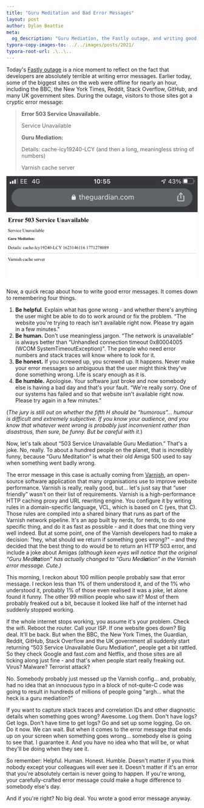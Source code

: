 ```yaml
---
title: "Guru Meditation and Bad Error Messages"
layout: post
author: Dylan Beattie
meta:
  og_description: "Guru Mediation, the Fastly outage, and writing good error messages"
typora-copy-images-to: ../../images/posts/2021/
typora-root-url: .\..\..
---
```


Today's [Fastly outage](https://www.theguardian.com/technology/2021/jun/08/massive-internet-outage-hits-websites-including-amazon-govuk-and-guardian-fastly) is a nice moment to reflect on the fact that developers are absolutely terrible at writing error messages. Earlier today, some of the biggest sites on the web were offline for nearly an hour, including the BBC, the New York Times, Reddit, Stack Overflow, GitHub, and many UK government sites. During the outage, visitors to those sites got a cryptic error message: 

> **Error 503 Service Unavailable.** 
>
> Service Unavailable
>
> **Guru Mediation:** 
>
> Details: cache-lcy19240-LCY (and then a long, meaningless string of numbers)
>
> Varnish cache server

![iPhone screenshot showing a Varnish cache error from the Guardian website](/images/posts/image-20210608142115007.png)

Now, a quick recap about how to write good error messages. It comes down to remembering four things.

1. **Be helpful**. Explain what has gone wrong - and whether there's anything the user might be able to do to work around or fix the problem. “The website you're trying to reach isn't available right now. Please try again in a few minutes."
2. **Be human.** Don't use meaningless jargon. “The network is unavailable” is always better than “Unhandled connection timeout 0x80004005 (WCOM SystemTimeoutException)". The people who need error numbers and stack traces will know where to look for it.
3. **Be honest.** If you screwed up, you screwed up. It happens. Never make your error messages so ambiguous that the user might think they've done something wrong. Life is scary enough as it is.
4. **Be humble.** Apologise. Your software just broke and now somebody else is having a bad day and that's your fault. “We're really sorry. One of our systems has failed and so that website isn't available right now. Please try again in a few minutes."

(*The jury is still out on whether the fifth H should be “humorous"... humour is difficult and extremely subjective. If you know your audience, and you know that whatever went wrong is probably just inconvenient rather than disastrous, then sure, be funny. But be careful with it.*)

Now, let's talk about “503 Service Unavailable Guru Mediation.” That's a joke. No, really. To about a hundred people on the planet, that is incredibly funny, because “Guru Meditation” is what their old Amiga 500 used to say when something went badly wrong.

The error message in this case is actually coming from [Varnish](https://varnish-cache.org/), an open-source software application that many organisations use to improve website performance. Varnish is really, really good, but... let's just say that “user friendly” wasn't on their list of requirements. Varnish is a high-performance HTTP caching proxy and URL rewriting engine. You configure it by writing rules in a domain-specific language, VCL, which is based on C (yes, that C). Those rules are compiled into a shared binary that runs as part of the Varnish network pipeline. It's an app built by nerds, for nerds, to do one specific thing, and do it as fast as possible - and it does that one thing very well indeed. But at some point, one of the Varnish developers had to make a decision: "hey, what should we return if something goes wrong?" – and they decided that the best thing to do would be to return an HTTP 503 error, and include a joke about Amigas *(although keen eyes will notice that the original “Guru Med**ita**tion” has actually changed to “Guru Med**ia**tion” in the Varnish error message. Cute.)*

This morning, I reckon about 100 million people probably saw that error message. I reckon less than 1% of them understood it, and of the 1% who understood it, probably 1% of those even realised it was a joke, let alone found it funny. The other 99 million people who saw it? Most of them probably freaked out a bit, because it looked like half of the internet had suddenly stopped working. 

If the whole internet stops working, you assume it's your problem. Check the wifi. Reboot the router. Call your ISP. If one website goes down? Big deal. It'll be back. But when the BBC, the New York Times, the Guardian, Reddit, GitHub, Stack Overflow and the UK government all suddenly start returning “503 Service Unavailable Guru Mediation", people get a bit rattled. So they check Google and fast.com and Netflix, and those sites are all ticking along just fine - and that's when people start really freaking out. Virus? Malware? Terrorist attack? 

No. Somebody probably just messed up the Varnish config… and, probably, had no idea that an innocuous typo in a block of not-quite-C code was going to result in hundreds of millions of people going “argh… what the heck is a guru mediation?”

If you want to capture stack traces and correlation IDs and other diagnostic details when something goes wrong? Awesome. Log them. Don't have logs? Get logs. Don't have time to get logs? Go and set up some logging. Go on. Do it now. We can wait. But when it comes to the error message that ends up on your screen when something goes wrong... somebody else is going to see that. I guarantee it. And you have no idea who that will be, or what they'll be doing when they see it. 

So remember: Helpful. Human. Honest. Humble. Doesn't matter if you think nobody except your colleagues will ever see it. Doesn't matter if it's an error that you're absolutely certain is never going to happen. If you're wrong, your carefully-crafted error message could make a huge difference to somebody else's day. 

And if you're right? No big deal. You wrote a good error message anyway.
